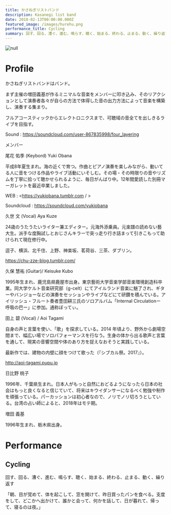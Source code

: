 ```yaml
---
title: かさねぎリストバンド
description: Kasanegi list band
date: 2018-02-13T00:00:00.000Z
featured_image: /images/hurehu.png
performance_title: Cycling
summary: 回す、回る、漕ぐ、進む、鳴らす、聴く、始まる、終わる、止まる、動く、繰り返す
---
```

![null](/images/hurehu.png)

# Profile

かさねぎリストバンドはバンド。

まず主催の増田義基が作るミニマルな音楽をメンバーに叩き込み、そのリアクションとして演奏者各々が自らの方法で体得した音の出力方法によって音楽を構築し、演奏する集まり。

フルアコースティックからエレクトロニクスまで、可聴域の音全てを出しきるライブを目指す。

Sound : <https://soundcloud.com/user-867835998/four_layering>





メンバー

尾花 佑季 (Keybord) Yuki Obana

平成8年夏生まれ。海の近くで育つ。作曲とピアノ演奏を楽しみながら、動いてる人に音をつける作品やライブ活動にいそしむ。その場・その時限りの音やリズムを丁寧に拾って聴かせられるように、毎日がんばり中。12年間愛読した別冊マーガレットを最近卒業しました。

WEB : <https://yukiobana.tumblr.com / >

Soundcloud : <https://soundcloud.com/yukiobana>



久世 文 (Vocal) Aya Kuze

24歳のうたうたいライター兼エディター。元海外添乗員。元楽譜の読めない藝大生。派手な度胸試しとおじさんキラーで突っ走り行き詰まって引きこもって助けられて現在修行中。

逗子、横浜、北千住、上野、神楽坂、茗荷谷、三茶、ダブリン。

<https://chu-zze-blog.tumblr.com/>



久保 慧祐 (Guitar)/  Keisuke Kubo

1995年生まれ、鹿児島県鹿屋市出身。東京藝術大学音楽学部音楽環境創造科卒業。同大学ケルト音楽研究部（g-celt）にてアイルランド音楽に魅了され、ギターやバンジョーなどの演奏をセッションやライブなどにて研鑽を積んでいる。アイリッシュ・フルート奏者豊田耕三氏のソロアルバム「Internal Circulationー 呼吸の巴ー」に参加。通称ぼってぃ。



田上 碧 (Vocal) / Aoi Tagami

自身の声と言葉を使い、「歌」を探求している。2014 年頃より、野外から劇場空間まで、幅広い場でソロパフォーマンスを行なう。生身の体から出る歌声と言葉を通して、現実の音響空間や体のあり方を捉えなおそうと実践している。

最新作では、建物の内壁に顔をつけて歌った（『シブカル祭。2017』）。

<http://aoi-tagami.pupu.jp>



日比野 桃子

1996年、千葉県生まれ。日本人がもっと自然におどるようになったら日本の社会はもっと良くなると信じていて、将来はキウイダンサーになるべく勉強や制作を頑張っている。パーカッションは初心者なので、ノリでノリ切ろうとしている。台湾の占い師によると、2018年はモテ期。



増田 義基

1996年生まれ、栃木県出身。



# Performance

## Cycling

回す、回る、漕ぐ、進む、鳴らす、聴く、始まる、終わる、止まる、動く、繰り返す



「朝、目が覚めて、体を起こして、窓を開けて、昨日買ったパンを食べる。支度をして、どこかへ出かけて、誰かと会って、何かを話して、日が暮れて、帰って、寝るのは夜。」
